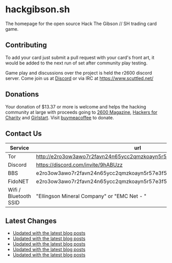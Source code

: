 # hackgibson.sh
The homepage for the open source Hack The Gibson // SH trading card game.


## Contributing

To add your card just submit a pull request with your card's front art, it would be added to the next run of set after community play testing.

Game play and discussions over the project is held the r2600 discord server. Come join us at [Discord](https://discord.com/invite/9hABUzz) or via IRC at https://www.scuttled.net/


## Donations

Your donation of $13.37 or more is welcome and helps the hacking community at large with proceeds going to [2600 Magazine](https://2600.com/), [Hackers for Charity](https://hackersforcharity.org) and [Girlstart](https://girlstart.org).  Visit [buymeacoffee](https://www.buymeacoffee.com/hackgibson.sh) to donate.


## Contact Us

Service | url
-|-
Tor | http://e2ro3ow3awo7r2favn24n65ycc2qmzkoayn5r57e3f56nvjwdcgg32ad.onion
Discord | https://discord.com/invite/9hABUzz
BBS | e2ro3ow3awo7r2favn24n65ycc2qmzkoayn5r57e3f56nvjwdcgg32ad.onion:23
FidoNET | e2ro3ow3awo7r2favn24n65ycc2qmzkoayn5r57e3f56nvjwdcgg32ad.onion:24554
Wifi / Bluetooth SSID | "Ellingson Mineral Company" or "EMC Net - <fidonet address>"

## Latest Changes
<!-- BLOG-POST-LIST:START -->
- [Updated with the latest blog posts](https://github.com/DFW2600/hackgibson.sh/commit/4e6cfdba16dd485b4c1eebf3b3456ee560bfbcc5)
- [Updated with the latest blog posts](https://github.com/DFW2600/hackgibson.sh/commit/6f57ade0b701647fcf45b4b92fd0108e57db9365)
- [Updated with the latest blog posts](https://github.com/DFW2600/hackgibson.sh/commit/c98f61876ae786b3345858f3b780799d576132cc)
- [Updated with the latest blog posts](https://github.com/DFW2600/hackgibson.sh/commit/2b0d6f2cbd4365a0a5c5727ab7350091f2ae3977)
- [Updated with the latest blog posts](https://github.com/DFW2600/hackgibson.sh/commit/b1567dbae73ae904eac35767fdee5f1cca386fe9)
<!-- BLOG-POST-LIST:END -->
